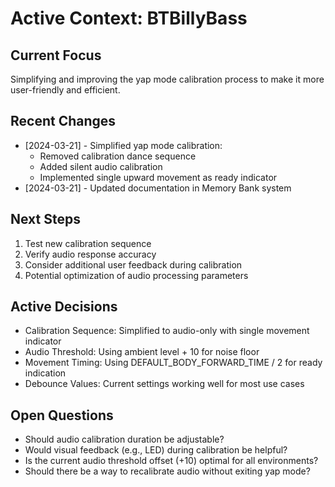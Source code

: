 # Active Context: BTBillyBass

## Current Focus
Simplifying and improving the yap mode calibration process to make it more user-friendly and efficient.

## Recent Changes
- [2024-03-21] - Simplified yap mode calibration:
  - Removed calibration dance sequence
  - Added silent audio calibration
  - Implemented single upward movement as ready indicator
- [2024-03-21] - Updated documentation in Memory Bank system

## Next Steps
1. Test new calibration sequence
2. Verify audio response accuracy
3. Consider additional user feedback during calibration
4. Potential optimization of audio processing parameters

## Active Decisions
- Calibration Sequence: Simplified to audio-only with single movement indicator
- Audio Threshold: Using ambient level + 10 for noise floor
- Movement Timing: Using DEFAULT_BODY_FORWARD_TIME / 2 for ready indication
- Debounce Values: Current settings working well for most use cases

## Open Questions
- Should audio calibration duration be adjustable?
- Would visual feedback (e.g., LED) during calibration be helpful?
- Is the current audio threshold offset (+10) optimal for all environments?
- Should there be a way to recalibrate audio without exiting yap mode? 